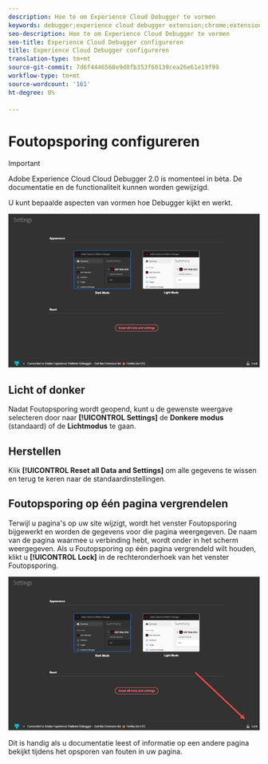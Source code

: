 ```yaml
---
description: Hoe te om Experience Cloud Debugger te vormen
keywords: debugger;experience cloud debugger extension;chrome;extension;configure
seo-description: Hoe te om Experience Cloud Debugger te vormen
seo-title: Experience Cloud Debugger configureren
title: Experience Cloud Debugger configureren
translation-type: tm+mt
source-git-commit: 7d6f4446560e9d0fb353f60139cea26e61e19f99
workflow-type: tm+mt
source-wordcount: '161'
ht-degree: 0%

---
```



# Foutopsporing configureren

>[!IMPORTANT]
>
>Adobe Experience Cloud Cloud Debugger 2.0 is momenteel in bèta. De documentatie en de functionaliteit kunnen worden gewijzigd.

U kunt bepaalde aspecten van vormen hoe Debugger kijkt en werkt.

![](assets/settings.jpg)

## Licht of donker

Nadat Foutopsporing wordt geopend, kunt u de gewenste weergave selecteren door naar **[!UICONTROL Settings]** de **Donkere modus** (standaard) of de **Lichtmodus** te gaan.

## Herstellen

Klik **[!UICONTROL Reset all Data and Settings]** om alle gegevens te wissen en terug te keren naar de standaardinstellingen.

## Foutopsporing op één pagina vergrendelen

Terwijl u pagina&#39;s op uw site wijzigt, wordt het venster Foutopsporing bijgewerkt en worden de gegevens voor die pagina weergegeven. De naam van de pagina waarmee u verbinding hebt, wordt onder in het scherm weergegeven. Als u Foutopsporing op één pagina vergrendeld wilt houden, klikt u **[!UICONTROL Lock]** in de rechteronderhoek van het venster Foutopsporing.

![](assets/lock.jpg)

Dit is handig als u documentatie leest of informatie op een andere pagina bekijkt tijdens het opsporen van fouten in uw pagina.